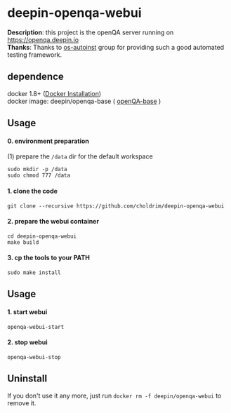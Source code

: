 # deepin-openqa-webui
**Description**: this project is the openQA server running on https://openqa.deepin.io  
**Thanks**: Thanks to [os-autoinst](https://github.com/os-autoinst) group for providing such a good automated testing framework.

## dependence
docker 1.8+ ([Docker Installation](http://docs.docker.com/engine/installation/))  
docker image: deepin/openqa-base ( [openQA-base](https://github.com/choldrim/deepin-openqa-base-runner) )

## Usage
#### 0. environment preparation
(1) prepare the `/data` dir for the default workspace  
```shell
sudo mkdir -p /data
sudo chmod 777 /data
```

#### 1. clone the code
```shell
git clone --recursive https://github.com/choldrim/deepin-openqa-webui
```

#### 2. prepare the webui container
```shell
cd deepin-openqa-webui
make build
```
#### 3. cp the tools to your PATH
```shell
sudo make install
```

## Usage
#### 1. start webui
```shell
openqa-webui-start
```

#### 2. stop webui
```shell
openqa-webui-stop
```

## Uninstall
If you don't use it any more, just run `docker rm -f deepin/openqa-webui` to remove it.
